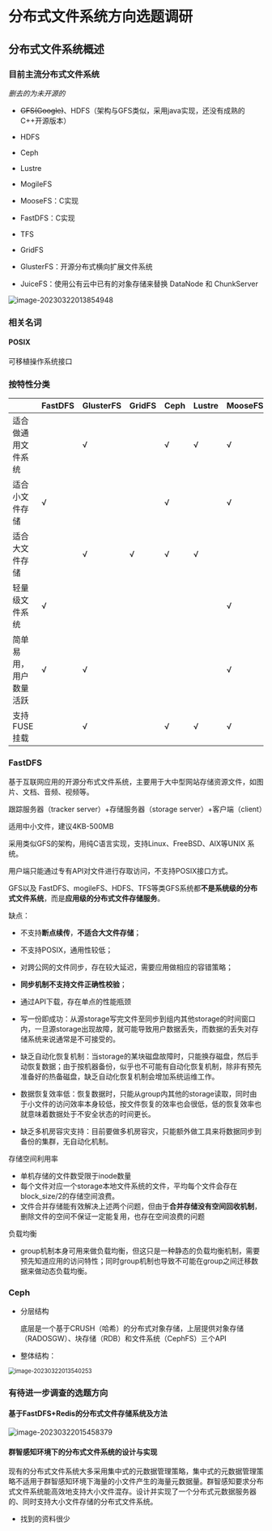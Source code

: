 # 分布式文件系统方向选题调研



## 分布式文件系统概述

### 目前主流分布式文件系统

*删去的为未开源的*

- ~~GFS(Google)~~、HDFS（架构与GFS类似，采用java实现，还没有成熟的C++开源版本）
- HDFS
- Ceph
- Lustre
- MogileFS
- MooseFS：C实现
- FastDFS：C实现
- TFS
- GridFS

- GlusterFS：开源分布式横向扩展文件系统
- JuiceFS：使用公有云中已有的对象存储来替换 DataNode 和 ChunkServer

![image-20230322013854948](C:\Users\Asteria\AppData\Roaming\Typora\typora-user-images\image-20230322013854948.png)

### 相关名词

#### POSIX

可移植操作系统接口

### 按特性分类

|                        | FastDFS | GlusterFS | GridFS | Ceph | Lustre | MooseFS | GlusterFS | MogileFS |
| ---------------------- | ------- | --------- | ------ | ---- | ------ | ------- | --------- | -------- |
| 适合做通用文件系统     |         | √         |        | √    | √      | √       |           |          |
| 适合小文件存储         | √       |           |        | √    |        | √       |           | √        |
| 适合大文件存储         |         | √         | √      | √    | √      |         |           |          |
| 轻量级文件系统         | √       |           |        |      |        | √       |           |          |
| 简单易用，用户数量活跃 | √       | √         |        |      |        | √       |           | √        |
| 支持FUSE挂载           |         | √         |        | √    | √      | √       |           |          |

### FastDFS

基于互联网应用的开源分布式文件系统，主要用于大中型网站存储资源文件，如图片、文档、音频、视频等。

跟踪服务器（tracker server）+存储服务器（storage server）+客户端（client）

适用中小文件，建议4KB-500MB

采用类似GFS的架构，用纯C语言实现，支持Linux、FreeBSD、AIX等UNIX 系统。

用户端只能通过专有API对文件进行存取访问，不支持POSIX接口方式。

GFS以及 FastDFS、mogileFS、HDFS、TFS等类GFS系统都**不是系统级的分布式文件系统**，而是**应用级的分布式文件存储服务**。

缺点：

- 不支持**断点续传**，**不适合大文件存储**；
- 不支持POSIX，通用性较低；
- 对跨公网的文件同步，存在较大延迟，需要应用做相应的容错策略；
- **同步机制不支持文件正确性校验**；
- 通过API下载，存在单点的性能瓶颈

- 写一份即成功：从源storage写完文件至同步到组内其他storage的时间窗口内，一旦源storage出现故障，就可能导致用户数据丢失，而数据的丢失对存储系统来说通常是不可接受的。

- 缺乏自动化恢复机制：当storage的某块磁盘故障时，只能换存磁盘，然后手动恢复数据；由于按机器备份，似乎也不可能有自动化恢复机制，除非有预先准备好的热备磁盘，缺乏自动化恢复机制会增加系统运维工作。
- 数据恢复效率低：恢复数据时，只能从group内其他的storage读取，同时由于小文件的访问效率本身较低，按文件恢复的效率也会很低，低的恢复效率也就意味着数据处于不安全状态的时间更长。
- 缺乏多机房容灾支持：目前要做多机房容灾，只能额外做工具来将数据同步到备份的集群，无自动化机制。

存储空间利用率

- 单机存储的文件数受限于inode数量
- 每个文件对应一个storage本地文件系统的文件，平均每个文件会存在block_size/2的存储空间浪费。
- 文件合并存储能有效解决上述两个问题，但由于**合并存储没有空间回收机制**，删除文件的空间不保证一定能复用，也存在空间浪费的问题

负载均衡

- group机制本身可用来做负载均衡，但这只是一种静态的负载均衡机制，需要预先知道应用的访问特性；同时group机制也导致不可能在group之间迁移数据来做动态负载均衡。

### Ceph

- 分层结构

  底层是一个基于CRUSH（哈希）的分布式对象存储，上层提供对象存储（RADOSGW）、块存储（RDB）和文件系统（CephFS）三个API

- 整体结构：

<img src="C:\Users\Asteria\AppData\Roaming\Typora\typora-user-images\image-20230322013540253.png" alt="image-20230322013540253" style="zoom:80%;" />

### 有待进一步调查的选题方向

#### 基于FastDFS+Redis的分布式文件存储系统及方法

![image-20230322015458379](C:\Users\Asteria\AppData\Roaming\Typora\typora-user-images\image-20230322015458379.png)



#### 群智感知环境下的分布式文件系统的设计与实现

现有的分布式文件系统大多采用集中式的元数据管理策略，集中式的元数据管理策略不适用于群智感知环境下海量的小文件产生的海量元数据量。群智感知要求分布式文件系统能高效地支持大小文件混存。设计并实现了一个分布式元数据服务器的、同时支持大小文件存储的分布式文件系统。

- 找到的资料很少